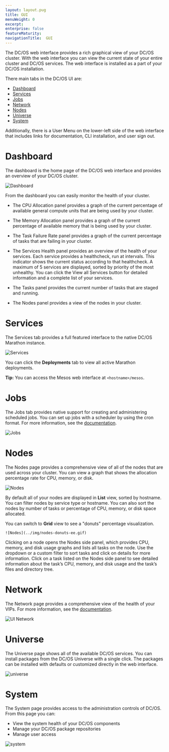 ```yaml
---
layout: layout.pug
title: GUI
menuWeight: 0
excerpt:
enterprise: false
featureMaturity:
navigationTitle:  GUI
---
```









The DC/OS web interface provides a rich graphical view of your DC/OS cluster. With the web interface you can view the current state of your entire cluster and DC/OS services. The web interface is installed as a part of your DC/OS installation.

There main tabs in the DC/OS UI are:

- [Dashboard](#dashboard)
- [Services](#services)
- [Jobs](#jobs)
- [Network](#network)
- [Nodes](#nodes)
- [Universe](#universe)
- [System](#system)

Additionally, there is a User Menu on the lower-left side of the web interface that includes links for documentation, CLI installation, and user sign out.

# <a name="dashboard"></a>Dashboard

The dashboard is the home page of the DC/OS web interface and provides an overview of your DC/OS cluster.

![Dashboard](../img/dashboard-ee.gif)

From the dashboard you can easily monitor the health of your cluster.

*   The CPU Allocation panel provides a graph of the current percentage of available general compute units that are being used by your cluster.

*   The Memory Allocation panel provides a graph of the current percentage of available memory that is being used by your cluster.

*   The Task Failure Rate panel provides a graph of the current percentage of tasks that are failing in your cluster.

*   The Services Health panel provides an overview of the health of your services. Each service provides a healthcheck, run at intervals. This indicator shows the current status according to that healthcheck. A maximum of 5 services are displayed, sorted by priority of the most unhealthy. You can click the View all Services button for detailed information and a complete list of your services.

*   The Tasks panel provides the current number of tasks that are staged and running.

*   The Nodes panel provides a view of the nodes in your cluster.

# <a name="services"></a>Services

The Services tab provides a full featured interface to the native DC/OS Marathon instance.

![Services](../img/services-ee.gif)

You can click the **Deployments** tab to view all active Marathon deployments.

**Tip:** You can access the Mesos web interface at `<hostname>/mesos`.

# <a name="jobs"></a>Jobs

The Jobs tab provides native support for creating and administering scheduled jobs. You can set up jobs with a scheduler by using the cron format. For more information, see the [documentation](/docs/1.8/usage/jobs/). 

![Jobs](../img/jobs-ee.png)

# <a name="nodes"></a>Nodes

The Nodes page provides a comprehensive view of all of the nodes that are used across your cluster. You can view a graph that shows the allocation percentage rate for CPU, memory, or disk.

![Nodes](../img/nodes-ee.gif)

By default all of your nodes are displayed in **List** view, sorted by hostname. You can filter nodes by service type or hostname. You can also sort the nodes by number of tasks or percentage of CPU, memory, or disk space allocated.

You can switch to **Grid** view to see a "donuts" percentage visualization.

    ![Nodes](../img/nodes-donuts-ee.gif)

Clicking on a node opens the Nodes side panel, which provides CPU, memory, and disk usage graphs and lists all tasks on the node. Use the dropdown or a custom filter to sort tasks and click on details for more information. Click on a task listed on the Nodes side panel to see detailed information about the task’s CPU, memory, and disk usage and the task’s files and directory tree.

# <a name="network"></a>Network

The Network page provides a comprehensive view of the health of your VIPs. For more information, see the [documentation](/docs/1.8/usage/service-discovery/load-balancing-vips/virtual-ip-addresses/).

![UI Network](../img/network-2.png)

# <a name="universe"></a>Universe

The Universe page shows all of the available DC/OS services. You can install packages from the DC/OS Universe with a single click. The packages can be installed with defaults or customized directly in the web interface. 

![universe](../img/ui-universe-ee.gif)

# <a name="system"></a>System

The System page provides access to the administration controls of DC/OS. From this page you can:
 
- View the system health of your DC/OS components
- Manage your DC/OS package repositories
- Manage user access 

![system](../img/ui-system-health-ee.gif)